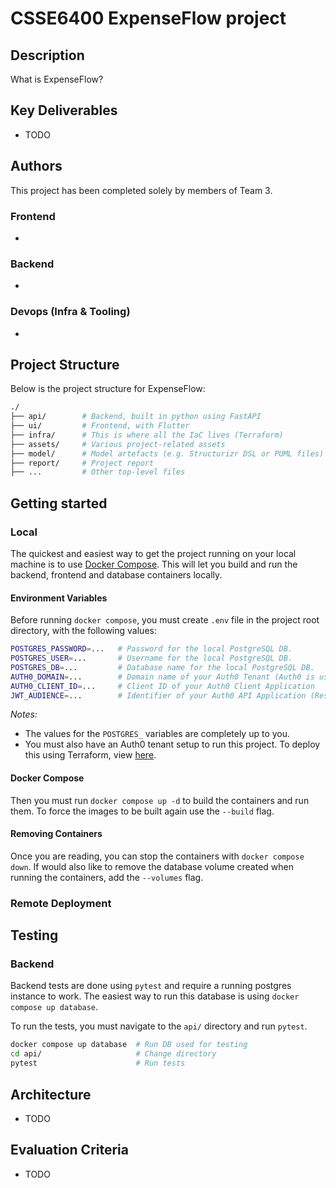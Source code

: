 # CSSE6400 ExpenseFlow project

## Description

What is ExpenseFlow?

## Key Deliverables

- TODO

## Authors

This project has been completed solely by members of Team 3.

### Frontend

-

### Backend

-

### Devops (Infra & Tooling)

-

## Project Structure

Below is the project structure for ExpenseFlow:

```bash
./
├── api/        # Backend, built in python using FastAPI
├── ui/         # Frontend, with Flutter
├── infra/      # This is where all the IaC lives (Terraform)
├── assets/     # Various project-related assets
├── model/      # Model artefacts (e.g. Structurizr DSL or PUML files)
├── report/     # Project report
├── ...         # Other top-level files
```

## Getting started

### Local

The quickest and easiest way to get the project running on your local machine is to use [Docker Compose](https://docs.docker.com/compose/). This will let you build and run the backend, frontend and database containers locally.

#### Environment Variables

Before running `docker compose`, you must create `.env` file in the project root directory, with the following values:

```bash
POSTGRES_PASSWORD=...   # Password for the local PostgreSQL DB.
POSTGRES_USER=...       # Username for the local PostgreSQL DB.
POSTGRES_DB=...         # Database name for the local PostgreSQL DB.
AUTH0_DOMAIN=...        # Domain name of your Auth0 Tenant (Auth0 is used for authentication in the project).
AUTH0_CLIENT_ID=...     # Client ID of your Auth0 Client Application
JWT_AUDIENCE=...        # Identifier of your Auth0 API Application (Resource Server)
```

_Notes:_

- The values for the `POSTGRES_` variables are completely up to you.
- You must also have an Auth0 tenant setup to run this project. To deploy this using Terraform, view [here](infra/auth0.tf).

#### Docker Compose

Then you must run `docker compose up -d` to build the containers and run them. To force the images to be built again use the `--build` flag.

#### Removing Containers

Once you are reading, you can stop the containers with `docker compose down`. If would also like to remove the database volume created when running the containers, add the `--volumes` flag.

### Remote Deployment

## Testing

### Backend

Backend tests are done using `pytest` and require a running postgres instance to work. The easiest way to run this database is using `docker compose up database`.

To run the tests, you must navigate to the `api/` directory and run `pytest`.

```bash
docker compose up database  # Run DB used for testing
cd api/                     # Change directory
pytest                      # Run tests
```

## Architecture

- TODO

## Evaluation Criteria

- TODO
